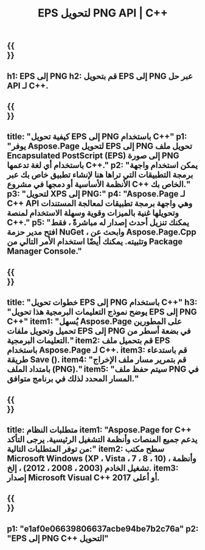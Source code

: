 ﻿---
translation: true
template: /_templates/_conversion-child-cpp.md
title: EPS لتحويل PNG API | C++
url: /cpp/conversion/eps-to-png/
description: EPS إلى PNG يوفره Aspose.Page لحل C++ API. يعمل في بيئة تشغيل C++ لأنظمة التشغيل Windows 32 بت و Windows 64 بت و Linux 64 بت.
informat: EPS
outformat: PNG
otherformats: XPS PS
---

{{<section banner>}}
---
h1: EPS إلى PNG
h2: قم بتحويل EPS إلى PNG عبر حل API لـ C++.
---

{{<section overview>}}
---
title: "كيفية تحويل EPS إلى PNG باستخدام C++"
p1: "يوفر Aspose.Page لتحويل EPS إلى PNG تحويل ملف Encapsulated PostScript (EPS) إلى صورة PNG باستخدام أي لغة تدعمها C++."
p2: "يمكن استخدام واجهة برمجة التطبيقات التي تراها هنا لإنشاء تطبيق خاص بك عبر الأنظمة الأساسية أو دمجها في مشروع C++ الخاص بك."
p3: "لتحويل XPS إلى PNG:"
p4: "Aspose.Page لـ C++ API وهي واجهة برمجة تطبيقات لمعالجة المستندات وتحويلها غنية بالميزات وقوية وسهلة الاستخدام لمنصة C++."
p5: "يمكنك تنزيل أحدث إصدار له مباشرةً ، فقط افتح مدير حزمة NuGet ، وابحث عن Aspose.Page.Cpp وتثبيته. يمكنك أيضًا استخدام الأمر التالي من Package Manager Console."
---

{{<section feature1>}}
---
title: "خطوات تحويل EPS إلى PNG باستخدام C++"
h3: "يوضح نموذج التعليمات البرمجية هذا تحويل EPS إلى PNG C++"
item1: "يُسهل Aspose.Page على المطورين تحميل وتحويل ملفات EPS إلى PNG في بضعة أسطر من التعليمات البرمجية."
item2: قم بتحميل ملف EPS باستخدام Aspose.Page لـ C++.
item3: قم باستدعاء طريقة Save ().
item4: "قم بتمرير مسار ملف الإخراج بامتداد الملف (PNG)."
item5: "سيتم حفظ ملف PNG في المسار المحدد لذلك في برنامج متوافق."
---

{{<section feature2>}}
---
title: متطلبات النظام
item1: "Aspose.Page for C++ يدعم جميع المنصات وأنظمة التشغيل الرئيسية. يرجى التأكد من توفر المتطلبات التالية:"
item2: سطح مكتب Microsoft Windows (XP ، Vista ، 7 ، 8 ، 10) ، وأنظمة تشغيل الخادم (2003 ، 2008 ، 2012) ، إلخ.
item3: إصدار Microsoft Visual C++ 2017 أو أعلى.
---

{{<section gist>}}
---
p1: "e1af0e06639806637acbe94be7b2c76a"
p2: "EPS إلى PNG C++ التحويل"
---
